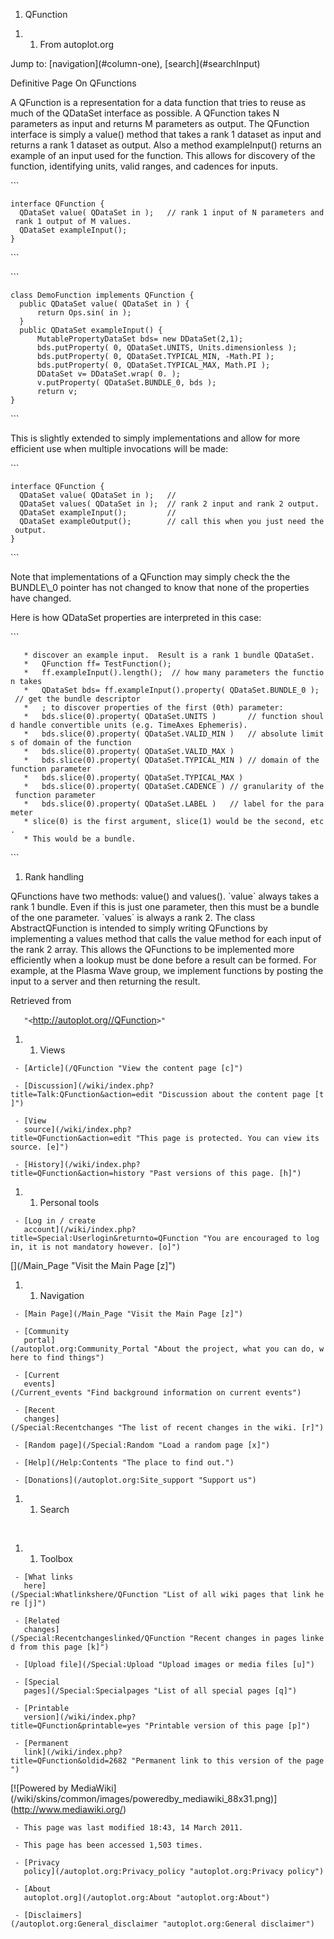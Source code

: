 1.  QFunction

<!-- end list -->

1.  1.  From autoplot.org

Jump to: \[navigation\](\#column-one), \[search\](\#searchInput)

Definitive Page On QFunctions

A QFunction is a representation for a data function that tries to reuse
as much of the QDataSet interface as possible. A QFunction takes N
parameters as input and returns M parameters as output. The QFunction
interface is simply a value() method that takes a rank 1 dataset as
input and returns a rank 1 dataset as output. Also a method
exampleInput() returns an example of an input used for the function.
This allows for discovery of the function, identifying units, valid
ranges, and cadences for inputs.

\`\`\`

`interface QFunction {`  
`  QDataSet value( QDataSet in );   // rank 1 input of N parameters and rank 1 output of M values.`  
`  QDataSet exampleInput();`  
`}`

\`\`\`

\`\`\`

`class DemoFunction implements QFunction {`  
`  public QDataSet value( QDataSet in ) {`  
`      return Ops.sin( in );`  
`  }`  
`  public QDataSet exampleInput() {`  
`      MutablePropertyDataSet bds= new DDataSet(2,1);`  
`      bds.putProperty( 0, QDataSet.UNITS, Units.dimensionless );`  
`      bds.putProperty( 0, QDataSet.TYPICAL_MIN, -Math.PI );`  
`      bds.putProperty( 0, QDataSet.TYPICAL_MAX, Math.PI );`  
`      DDataSet v= DDataSet.wrap( 0. );`  
`      v.putProperty( QDataSet.BUNDLE_0, bds );        `  
`      return v;`  
`}`

\`\`\`

This is slightly extended to simply implementations and allow for more
efficient use when multiple invocations will be made:

\`\`\`

`interface QFunction {`  
`  QDataSet value( QDataSet in );   //`  
`  QDataSet values( QDataSet in );  // rank 2 input and rank 2 output.`  
`  QDataSet exampleInput();         // `  
`  QDataSet exampleOutput();        // call this when you just need the output.`  
`}`

\`\`\`

Note that implementations of a QFunction may simply check the the
BUNDLE\\\_0 pointer has not changed to know that none of the properties
have changed.

Here is how QDataSet properties are interpreted in this case:

\`\`\`

`   * discover an example input.  Result is a rank 1 bundle QDataSet.`  
`   *   QFunction ff= TestFunction();`  
`   *   ff.exampleInput().length();  // how many parameters the function takes`  
`   *   QDataSet bds= ff.exampleInput().property( QDataSet.BUNDLE_0 );  // get the bundle descriptor`  
`   *   ; to discover properties of the first (0th) parameter:`  
`   *   bds.slice(0).property( QDataSet.UNITS )       // function should handle convertible units (e.g. TimeAxes Ephemeris).`  
`   *   bds.slice(0).property( QDataSet.VALID_MIN )   // absolute limits of domain of the function`  
`   *   bds.slice(0).property( QDataSet.VALID_MAX )`  
`   *   bds.slice(0).property( QDataSet.TYPICAL_MIN ) // domain of the function parameter`  
`   *   bds.slice(0).property( QDataSet.TYPICAL_MAX )`  
`   *   bds.slice(0).property( QDataSet.CADENCE ) // granularity of the function parameter`  
`   *   bds.slice(0).property( QDataSet.LABEL )   // label for the parameter`  
`   * slice(0) is the first argument, slice(1) would be the second, etc.`  
`   * This would be a bundle.`

\`\`\`

1.  Rank handling

QFunctions have two methods: value() and values(). \`value\` always
takes a rank 1 bundle. Even if this is just one parameter, then this
must be a bundle of the one parameter. \`values\` is always a rank 2.
The class AbstractQFunction is intended to simply writing QFunctions by
implementing a values method that calls the value method for each input
of the rank 2 array. This allows the QFunctions to be implemented more
efficiently when a lookup must be done before a result can be formed.
For example, at the Plasma Wave group, we implement functions by posting
the input to a server and then returning the result.

Retrieved from

`   "<`<http://autoplot.org//QFunction>`>"`

1.  1.  Views

` - [Article](/QFunction "View the content page [c]")`

` - [Discussion](/wiki/index.php?title=Talk:QFunction&action=edit "Discussion about the content page [t]")`

` - [View`  
`   source](/wiki/index.php?title=QFunction&action=edit "This page is protected. You can view its source. [e]")`

` - [History](/wiki/index.php?title=QFunction&action=history "Past versions of this page. [h]")`

1.  1.  Personal tools

` - [Log in / create`  
`   account](/wiki/index.php?title=Special:Userlogin&returnto=QFunction "You are encouraged to log in, it is not mandatory however. [o]")`

\[\](/Main\_Page "Visit the Main Page \[z\]")

1.  1.  Navigation

` - [Main Page](/Main_Page "Visit the Main Page [z]")`

` - [Community`  
`   portal](/autoplot.org:Community_Portal "About the project, what you can do, where to find things")`

` - [Current`  
`   events](/Current_events "Find background information on current events")`

` - [Recent`  
`   changes](/Special:Recentchanges "The list of recent changes in the wiki. [r]")`

` - [Random page](/Special:Random "Load a random page [x]")`

` - [Help](/Help:Contents "The place to find out.")`

` - [Donations](/autoplot.org:Site_support "Support us")`

1.  1.  Search

 

1.  1.  Toolbox

` - [What links`  
`   here](/Special:Whatlinkshere/QFunction "List of all wiki pages that link here [j]")`

` - [Related`  
`   changes](/Special:Recentchangeslinked/QFunction "Recent changes in pages linked from this page [k]")`

` - [Upload file](/Special:Upload "Upload images or media files [u]")`

` - [Special`  
`   pages](/Special:Specialpages "List of all special pages [q]")`

` - [Printable`  
`   version](/wiki/index.php?title=QFunction&printable=yes "Printable version of this page [p]")`

` - [Permanent`  
`   link](/wiki/index.php?title=QFunction&oldid=2682 "Permanent link to this version of the page")`

\[\!\[Powered by
MediaWiki\](/wiki/skins/common/images/poweredby\_mediawiki\_88x31.png)\](http://www.mediawiki.org/)

` - This page was last modified 18:43, 14 March 2011.`

` - This page has been accessed 1,503 times.`

` - [Privacy`  
`   policy](/autoplot.org:Privacy_policy "autoplot.org:Privacy policy")`

` - [About`  
`   autoplot.org](/autoplot.org:About "autoplot.org:About")`

` - [Disclaimers](/autoplot.org:General_disclaimer "autoplot.org:General disclaimer")`
